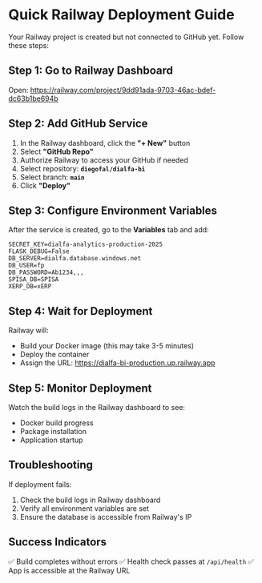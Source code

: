 # Quick Railway Deployment Guide

Your Railway project is created but not connected to GitHub yet. Follow these steps:

## Step 1: Go to Railway Dashboard
Open: https://railway.com/project/9dd91ada-9703-46ac-bdef-dc63b1be694b

## Step 2: Add GitHub Service

1. In the Railway dashboard, click the **"+ New"** button
2. Select **"GitHub Repo"**
3. Authorize Railway to access your GitHub if needed
4. Select repository: **`diegofal/dialfa-bi`**
5. Select branch: **`main`**
6. Click **"Deploy"**

## Step 3: Configure Environment Variables

After the service is created, go to the **Variables** tab and add:

```
SECRET_KEY=dialfa-analytics-production-2025
FLASK_DEBUG=False
DB_SERVER=dialfa.database.windows.net
DB_USER=fp
DB_PASSWORD=Ab1234,,,
SPISA_DB=SPISA
XERP_DB=xERP
```

## Step 4: Wait for Deployment

Railway will:
- Build your Docker image (this may take 3-5 minutes)
- Deploy the container
- Assign the URL: https://dialfa-bi-production.up.railway.app

## Step 5: Monitor Deployment

Watch the build logs in the Railway dashboard to see:
- Docker build progress
- Package installation
- Application startup

## Troubleshooting

If deployment fails:
1. Check the build logs in Railway dashboard
2. Verify all environment variables are set
3. Ensure the database is accessible from Railway's IP

## Success Indicators

✅ Build completes without errors
✅ Health check passes at `/api/health`
✅ App is accessible at the Railway URL
